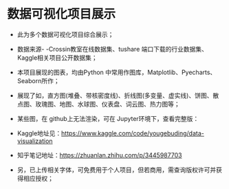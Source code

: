 # 数据可视化项目展示


* 此为多个数据可视化项目综合展示；

* 数据来源- -Crossin教室在线数据集、tushare 端口下载的行业数据集、Kaggle相关项目公开数据集；

* 本项目展现的图表，均由Python 中常用作图库，Matplotlib、Pyecharts、Seaborn所作；

* 展现了如，直方图(堆叠、带核密度线)、折线图(多变量、虚实线)、饼图、散点图、玫瑰图、地图、水球图、仪表盘、词云图、热力图等；

* 某些图，在 github上无法渲染，可在 Jupyter环境下，查看完整版：

* Kaggle地址见：https://www.kaggle.com/code/yougebuding/data-visualization

* 知乎笔记地址：https://zhuanlan.zhihu.com/p/3445987703

* 另，已上传相关字体，可免费用于个人项目，但若商用，需查询版权许可并获得相应授权；
